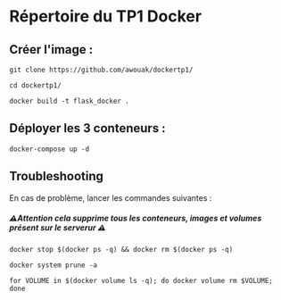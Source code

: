 # Répertoire du TP1 Docker

## Créer l'image :
```
git clone https://github.com/awouak/dockertp1/
```
```
cd dockertp1/
```
```
docker build -t flask_docker .
```
## Déployer les 3 conteneurs :
```
docker-compose up -d
```

## Troubleshooting
En cas de problème, lancer les commandes suivantes :

##### ⚠️Attention cela supprime tous les conteneurs, images et volumes présent sur le serverur ⚠️
```
docker stop $(docker ps -q) && docker rm $(docker ps -q)  
```
```
docker system prune -a
```
```
for VOLUME in $(docker volume ls -q); do docker volume rm $VOLUME; done
```
